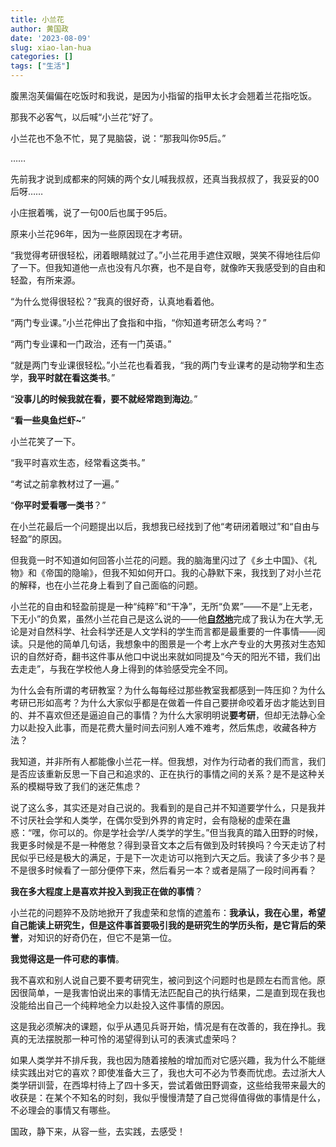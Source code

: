 ```yaml
---
title: 小兰花
author: 黄国政
date: '2023-08-09'
slug: xiao-lan-hua
categories: []
tags: ["生活"]
---
```


<!--more-->

腹黑泡芙偏偏在吃饭时和我说，是因为小指留的指甲太长才会翘着兰花指吃饭。 

那我不必客气，以后喊“小兰花”好了。

小兰花也不急不忙，晃了晃脑袋，说：“那我叫你95后。”

……

先前我才说到成都来的阿姨的两个女儿喊我叔叔，还真当我叔叔了，我妥妥的00后呀……

小庄抿着嘴，说了一句00后也属于95后。

原来小兰花96年，因为一些原因现在才考研。

“我觉得考研很轻松，闭着眼睛就过了。”小兰花用手遮住双眼，哭笑不得地往后仰了一下。但我知道他一点也没有凡尔赛，也不是自夸，就像昨天我感受到的自由和轻盈，有所来源。

“为什么觉得很轻松？”我真的很好奇，认真地看着他。

“两门专业课。”小兰花伸出了食指和中指，“你知道考研怎么考吗？”

“两门专业课和一门政治，还有一门英语。”

“就是两门专业课很轻松。”小兰花也看着我，“我的两门专业课考的是动物学和生态学，**我平时就在看这类书**。”

“**没事儿的时候我就在看，要不就经常跑到海边**。”

“**看一些臭鱼烂虾~**”

小兰花笑了一下。

“我平时喜欢生态，经常看这类书。”

“考试之前拿教材过了一遍。”

“**你平时爱看哪一类书**？”

在小兰花最后一个问题提出以后，我想我已经找到了他“考研闭着眼过”和“自由与轻盈”的原因。

但我竟一时不知道如何回答小兰花的问题。我的脑海里闪过了《乡土中国》、《礼物》和《帝国的隐喻》，但我不知如何开口。我的心静默下来，我找到了对小兰花的解释，也在小兰花身上看到了自己面临的问题。

小兰花的自由和轻盈前提是一种“纯粹”和“干净”，无所“负累”——不是“上无老，下无小”的负累，虽然小兰花自己是这么说的——他<u>**自然地**</u>完成了我认为在大学,无论是对自然科学、社会科学还是人文学科的学生而言都是最重要的一件事情——阅读。只是他的简单几句话，我想象中的图景是一个考上水产专业的大男孩对生态知识的自然好奇，翻书这件事从他口中说出来就如同提及“今天的阳光不错，我们出去走走”，与我在学校他人身上得到的体验感受完全不同。

为什么会有所谓的考研教室？为什么每每经过那些教室我都感到一阵压抑？为什么考研已形如高考？为什么大家似乎都是在做着一件自己要拼命咬着牙齿才能达到目的、并不喜欢但还是逼迫自己的事情？为什么大家明明说**要考研**，但却无法静心全力以赴投入此事，而是花费大量时间去问别人难不难考，然后焦虑，收藏各种方法？

我知道，并非所有人都能像小兰花一样。但我想，对作为行动者的我们而言，我们是否应该重新反思一下自己和追求的、正在执行的事情之间的关系？是不是这种关系的模糊导致了我们的迷茫焦虑？

说了这么多，其实还是对自己说的。我看到的是自己并不知道要学什么，只是我并不讨厌社会学和人类学，在偶尔受到外界的肯定时，会有隐秘的虚荣在蛊惑：“嘿，你可以的。你是学社会学/人类学的学生。”但当我真的踏入田野的时候，我更多时候是不是一种倦怠？得到录音文本之后有做到及时转换吗？今天走访了村民似乎已经是极大的满足，于是下一次走访可以拖到六天之后。我读了多少书？是不是很多时候看了一部分便停下来，然后看另一本？或者是隔了一段时间再看？

**我在多大程度上是喜欢并投入到我正在做的事情**？

小兰花的问题猝不及防地掀开了我虚荣和怠惰的遮羞布：**我承认，我在心里，希望自己能读上研究生，但是这件事首要吸引我的是研究生的学历头衔，是它背后的荣誉**，对知识的好奇仍在，但它不是第一位。

**我觉得这是一件可悲的事情**。

我不喜欢和别人说自己要不要考研究生，被问到这个问题时也是顾左右而言他。原因很简单，一是我害怕说出来的事情无法匹配自己的执行结果，二是直到现在我也没能给出自己一个纯粹地全力以赴投入这件事情的原因。

这是我必须解决的课题，似乎从遇见兵哥开始，情况是有在改善的，我在挣扎。我真的无法摆脱那一种可怜的渴望得到认可的表演式虚荣吗？

如果人类学并不排斥我，我也因为随着接触的增加而对它感兴趣，我为什么不能继续实践出对它的喜欢？即使准备大三了，我也大可不必为节奏而忧虑。去过浙大人类学研训营，在西埠村待上了四十多天，尝试着做田野调查，这些给我带来最大的收获是：在某个不知名的时刻，我似乎慢慢清楚了自己觉得值得做的事情是什么，不必理会的事情又有哪些。

国政，静下来，从容一些，去实践，去感受！